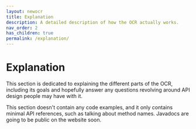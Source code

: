 ```yaml
---
layout: newocr
title: Explanation
description: A detailed description of how the OCR actually works.
nav_order: 2
has_children: true
permalink: /explanation/
---
```


# Explanation

This section is dedicated to explaining the different parts of the OCR, including its goals and hopefully answer any questions revolving around API design people may have with it.

This section doesn't contain any code examples, and it only contains minimal API references, such as talking about method names. Javadocs are going to be public on the website soon.